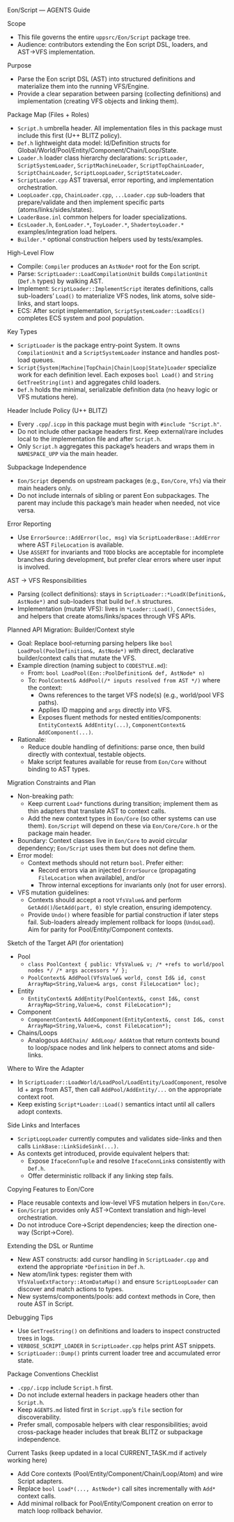 Eon/Script — AGENTS Guide

Scope
- This file governs the entire `uppsrc/Eon/Script` package tree.
- Audience: contributors extending the Eon script DSL, loaders, and AST→VFS implementation.

Purpose
- Parse the Eon script DSL (AST) into structured definitions and materialize them into the running VFS/Engine.
- Provide a clear separation between parsing (collecting definitions) and implementation (creating VFS objects and linking them).

Package Map (Files + Roles)
- `Script.h` umbrella header. All implementation files in this package must include this first (U++ BLITZ policy).
- `Def.h` lightweight data model: Id/Definition structs for Global/World/Pool/Entity/Component/Chain/Loop/State.
- `Loader.h` loader class hierarchy declarations: `ScriptLoader`, `ScriptSystemLoader`, `ScriptMachineLoader`, `ScriptTopChainLoader`, `ScriptChainLoader`, `ScriptLoopLoader`, `ScriptStateLoader`.
- `ScriptLoader.cpp` AST traversal, error reporting, and implementation orchestration.
- `LoopLoader.cpp`, `ChainLoader.cpp`, `...Loader.cpp` sub-loaders that prepare/validate and then implement specific parts (atoms/links/sides/states).
- `LoaderBase.inl` common helpers for loader specializations.
- `EcsLoader.h`, `EonLoader.*`, `ToyLoader.*`, `ShadertoyLoader.*` examples/integration load helpers.
- `Builder.*` optional construction helpers used by tests/examples.

High-Level Flow
- Compile: `Compiler` produces an `AstNode*` root for the Eon script.
- Parse: `ScriptLoader::LoadCompilationUnit` builds `CompilationUnit` (`Def.h` types) by walking AST.
- Implement: `ScriptLoader::ImplementScript` iterates definitions, calls sub-loaders’ `Load()` to materialize VFS nodes, link atoms, solve side-links, and start loops.
- ECS: After script implementation, `ScriptSystemLoader::LoadEcs()` completes ECS system and pool population.

Key Types
- `ScriptLoader` is the package entry-point System. It owns `CompilationUnit` and a `ScriptSystemLoader` instance and handles post-load queues.
- `Script{System|Machine|TopChain|Chain|Loop|State}Loader` specialize work for each definition level. Each exposes `bool Load()` and `String GetTreeString(int)` and aggregates child loaders.
- `Def.h` holds the minimal, serializable definition data (no heavy logic or VFS mutations here).

Header Include Policy (U++ BLITZ)
- Every `.cpp`/`.icpp` in this package must begin with `#include "Script.h"`.
- Do not include other package headers first. Keep external/rare includes local to the implementation file and after `Script.h`.
- Only `Script.h` aggregates this package’s headers and wraps them in `NAMESPACE_UPP` via the main header.

Subpackage Independence
- `Eon/Script` depends on upstream packages (e.g., `Eon/Core`, `Vfs`) via their main headers only.
- Do not include internals of sibling or parent Eon subpackages. The parent may include this package’s main header when needed, not vice versa.

Error Reporting
- Use `ErrorSource::AddError(loc, msg)` via `ScriptLoaderBase::AddError` where AST `FileLocation` is available.
- Use `ASSERT` for invariants and `TODO` blocks are acceptable for incomplete branches during development, but prefer clear errors where user input is involved.

AST → VFS Responsibilities
- Parsing (collect definitions): stays in `ScriptLoader::*LoadX(Definition&, AstNode*)` and sub-loaders that build `Def.h` structures.
- Implementation (mutate VFS): lives in `*Loader::Load()`, `ConnectSides`, and helpers that create atoms/links/spaces through VFS APIs.

Planned API Migration: Builder/Context style
- Goal: Replace bool-returning parsing helpers like `bool LoadPool(PoolDefinition&, AstNode*)` with direct, declarative builder/context calls that mutate the VFS.
- Example direction (naming subject to `CODESTYLE.md`):
  - From: `bool LoadPool(Eon::PoolDefinition& def, AstNode* n)`
  - To: `PoolContext& AddPool(/* inputs resolved from AST */)` where the context:
    - Owns references to the target VFS node(s) (e.g., world/pool VFS paths).
    - Applies ID mapping and `args` directly into VFS.
    - Exposes fluent methods for nested entities/components: `EntityContext& AddEntity(...)`, `ComponentContext& AddComponent(...)`.
- Rationale:
  - Reduce double handling of definitions: parse once, then build directly with contextual, testable objects.
  - Make script features available for reuse from `Eon/Core` without binding to AST types.

Migration Constraints and Plan
- Non-breaking path:
  - Keep current `Load*` functions during transition; implement them as thin adapters that translate AST to context calls.
  - Add the new context types in `Eon/Core` (so other systems can use them). `Eon/Script` will depend on these via `Eon/Core/Core.h` or the package main header.
- Boundary: Context classes live in `Eon/Core` to avoid circular dependency; `Eon/Script` uses them but does not define them.
- Error model:
  - Context methods should not return `bool`. Prefer either:
    - Record errors via an injected `ErrorSource` (propagating `FileLocation` when available), and/or
    - Throw internal exceptions for invariants only (not for user errors).
- VFS mutation guidelines:
  - Contexts should accept a root `VfsValue&` and perform `GetAdd()`/`GetAdd(part, 0)` style creation, ensuring idempotency.
  - Provide `Undo()` where feasible for partial construction if later steps fail. Sub-loaders already implement rollback for loops (`UndoLoad`). Aim for parity for Pool/Entity/Component contexts.

Sketch of the Target API (for orientation)
- Pool
  - `class PoolContext { public: VfsValue& v; /* +refs to world/pool nodes */ /* args accessors */ };`
  - `PoolContext& AddPool(VfsValue& world, const Id& id, const ArrayMap<String,Value>& args, const FileLocation* loc);`
- Entity
  - `EntityContext& AddEntity(PoolContext&, const Id&, const ArrayMap<String,Value>&, const FileLocation*);`
- Component
  - `ComponentContext& AddComponent(EntityContext&, const Id&, const ArrayMap<String,Value>&, const FileLocation*);`
- Chains/Loops
  - Analogous `AddChain/ AddLoop/ AddAtom` that return contexts bound to loop/space nodes and link helpers to connect atoms and side-links.

Where to Wire the Adapter
- In `ScriptLoader::LoadWorld/LoadPool/LoadEntity/LoadComponent`, resolve Id + args from AST, then call `AddPool/AddEntity/...` on the appropriate context root.
- Keep existing `Script*Loader::Load()` semantics intact until all callers adopt contexts.

Side Links and Interfaces
- `ScriptLoopLoader` currently computes and validates side-links and then calls `LinkBase::LinkSideSink(...)`.
- As contexts get introduced, provide equivalent helpers that:
  - Expose `IfaceConnTuple` and resolve `IfaceConnLink`s consistently with `Def.h`.
  - Offer deterministic rollback if any linking step fails.

Copying Features to Eon/Core
- Place reusable contexts and low-level VFS mutation helpers in `Eon/Core`.
- `Eon/Script` provides only AST→Context translation and high-level orchestration.
- Do not introduce Core→Script dependencies; keep the direction one-way (Script→Core).

Extending the DSL or Runtime
- New AST constructs: add cursor handling in `ScriptLoader.cpp` and extend the appropriate `*Definition` in `Def.h`.
- New atom/link types: register them with `VfsValueExtFactory::AtomDataMap()` and ensure `ScriptLoopLoader` can discover and match actions to types.
- New systems/components/pools: add context methods in Core, then route AST in Script.

Debugging Tips
- Use `GetTreeString()` on definitions and loaders to inspect constructed trees in logs.
- `VERBOSE_SCRIPT_LOADER` in `ScriptLoader.cpp` helps print AST snippets.
- `ScriptLoader::Dump()` prints current loader tree and accumulated error state.

Package Conventions Checklist
- `.cpp/.icpp` include `Script.h` first.
- Do not include external headers in package headers other than `Script.h`.
- Keep `AGENTS.md` listed first in `Script.upp`’s `file` section for discoverability.
- Prefer small, composable helpers with clear responsibilities; avoid cross-package header includes that break BLITZ or subpackage independence.

Current Tasks (keep updated in a local CURRENT_TASK.md if actively working here)
- Add Core contexts (Pool/Entity/Component/Chain/Loop/Atom) and wire Script adapters.
- Replace `bool Load*(..., AstNode*)` call sites incrementally with `Add*` context calls.
- Add minimal rollback for Pool/Entity/Component creation on error to match loop rollback behavior.

